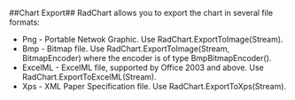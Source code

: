 ##Chart Export##
RadChart allows you to export the chart in several file formats:

  - Png - Portable Netwok Graphic. Use RadChart.ExportToImage(Stream).
  - Bmp - Bitmap file. Use RadChart.ExportToImage(Stream, BitmapEncoder) where the encoder is of type BmpBitmapEncoder().
  - ExcelML - ExcelML file, supported by Office 2003 and above. Use RadChart.ExportToExcelML(Stream).
  - Xps - XML Paper Specification file. Use RadChart.ExportToXps(Stream).